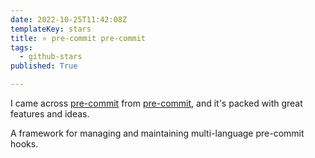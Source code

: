 ```yaml
---
date: 2022-10-25T11:42:08Z
templateKey: stars
title: ⭐ pre-commit pre-commit
tags:
  - github-stars
published: True

---
```


I came across [pre-commit](https://github.com/pre-commit/pre-commit) from [pre-commit](https://github.com/pre-commit), and it's packed with great features and ideas.

A framework for managing and maintaining multi-language pre-commit hooks.
